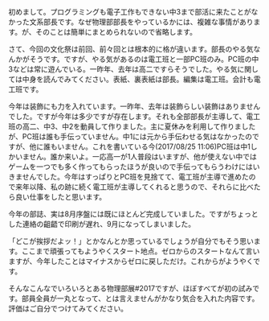 初めまして。プログラミングも電子工作もできない中3まで部活に来たことがなかった文系部長です。なぜ物理部部長をやっているかには、複雑な事情があります。が、そのことは簡単にまとめられないので省略します。

さて、今回の文化祭は前回、前々回とは根本的に格が違います。部長のやる気なんかがそうです。ですが、やる気があるのは電工班と一部PC班のみ。PC班の中3などは常に遊んでいる。一昨年、去年は高二ですらそうでした。やる気に関しては中身を読んでみてください。表紙、裏表紙は部長。編集は電工班。会計も電工班です。

今年は装飾にも力を入れています。一昨年、去年は装飾らしい装飾はありませんでした。ですが今年は多少ですが存在します。それも全部部長が主導して、電工班の高二、中3、中2を動員して作りました。主に夏休みを利用して作りましたが、PC班は誰も手伝っていません。中1には元から手伝わせる気はなかったのですが、他に誰もいません。これを書いている今(2017/08/25 11:06)PC班は中1しかいません。誰か来いよ。一応高一が1人普段はいますが、他が使えない中ではゲームを一つでも多く作ってもらったほうが良いので手伝ってもらうわけにはいきませんでした。今年はすっぱりとPC班を見捨てて、電工班が主導で進めたので来年以降、私の跡に続く電工班が主導してくれると思うので、それらに比べたら良い仕事をしたと思います。

今年の部誌、実は8月序盤には既にほとんど完成していました。ですがちょっとした連絡の齟齬で印刷が遅れ、9月になってしまいました。

「どこが挨拶だよッ！」とかなんとか思っているでしょうが自分でもそう思います。ここまで頑張ってもようやくスタート地点。ゼロからのスタートなんて言いますが、今年したことはマイナスからゼロに戻しただけ。これからがようやくです。

そんなこんなでいろいろとある物理部展#2017ですが、ほぼすべてが初の試みです。部員全員が一丸となって、とは言えませんがかなり気合を入れた内容です。評価はご自分でつけてみてください。